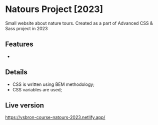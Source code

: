 # Natours Project [2023]

Small website about nature tours. Created as a part of Advanced CSS & Sass project in 2023

## Features
 - 

## Details
 - CSS is written using BEM methodology;
 - CSS variables are used;

## Live version
https://vsbron-course-natours-2023.netlify.app/